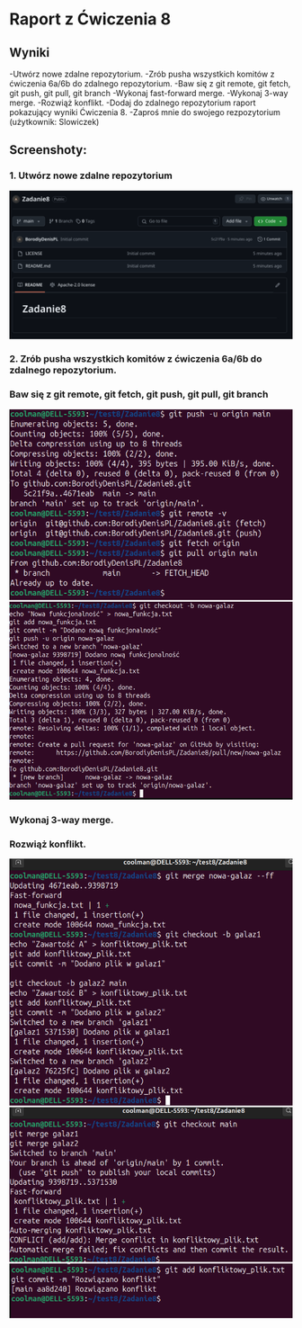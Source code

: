 # Raport z Ćwiczenia 8

## Wyniki
-Utwórz nowe zdalne repozytorium. 
-Zrób pusha wszystkich komitów z ćwiczenia 6a/6b do zdalnego repozytorium. 
-Baw się z git remote, git fetch, git push, git pull, git branch 
-Wykonaj fast-forward merge. 
-Wykonaj 3-way merge. 
-Rozwiąż konflikt. 
-Dodaj do zdalnego repozytorium raport pokazujący wyniki Ćwiczenia 8. 
-Zaproś mnie do swojego rezpozytorium (użytkownik: Slowiczek) 


## Screenshoty:
### 1. Utwórz nowe zdalne repozytorium
![Utwórz nowe zdalne repozytorium](1.png)

### 2. Zrób pusha wszystkich komitów z ćwiczenia 6a/6b do zdalnego repozytorium.
### Baw się z git remote, git fetch, git push, git pull, git branch

![6a,6b](2.png)
![git remote, git fetch, itd](3.png)

### Wykonaj 3-way merge.
### Rozwiąż konflikt.
![fast-forward merge](4.png)
![Rozwiąż konflikt](5.png)
![Rozwiąż konflikt](6.png)

